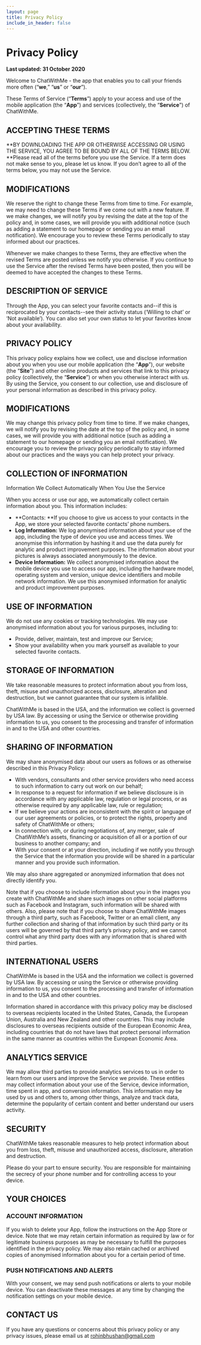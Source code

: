 ```yaml
---
layout: page
title: Privacy Policy
include_in_header: false
---
```


# Privacy Policy

**Last updated: 31 October 2020**

Welcome to ChatWithMe - the app that enables you to call your friends more often (“**we**,” “**us**” or “**our**”).

These Terms of Service (“**Terms**”) apply to your access and use of the mobile application (the “**App**”) and services (collectively, the “**Service**”) of ChatWithMe. 

 


## ACCEPTING THESE TERMS

**BY DOWNLOADING THE APP OR OTHERWISE ACCESSING OR USING THE SERVICE, YOU AGREE TO BE BOUND BY ALL OF THE TERMS BELOW. **Please read all of the terms before you use the Service. If a term does not make sense to you, please let us know. If you don’t agree to all of the terms below, you may not use the Service. 

 


## MODIFICATIONS

We reserve the right to change these Terms from time to time. For example, we may need to change these Terms if we come out with a new feature. If we make changes, we will notify you by revising the date at the top of the policy and, in some cases, we will provide you with additional notice (such as adding a statement to our homepage or sending you an email notification). We encourage you to review these Terms periodically to stay informed about our practices. 

Whenever we make changes to these Terms, they are effective when the revised Terms are posted unless we notify you otherwise. If you continue to use the Service after the revised Terms have been posted, then you will be deemed to have accepted the changes to these Terms.

 


## DESCRIPTION OF SERVICE 

Through the App, you can select your favorite contacts and--if this is reciprocated by your contacts--see their activity status (‘Willing to chat’ or ‘Not available’). You can also set your own status to let your favorites know about your availability.

 


## PRIVACY POLICY

This privacy policy explains how we collect, use and disclose information about you when you use our mobile application (the “**App**”), our website (the “**Site**”) and other online products and services that link to this privacy policy (collectively, the “**Service**”) or when you otherwise interact with us. By using the Service, you consent to our collection, use and disclosure of your personal information as described in this privacy policy.

 


## MODIFICATIONS

We may change this privacy policy from time to time. If we make changes, we will notify you by revising the date at the top of the policy and, in some cases, we will provide you with additional notice (such as adding a statement to our homepage or sending you an email notification). We encourage you to review the privacy policy periodically to stay informed about our practices and the ways you can help protect your privacy.

 


## COLLECTION OF INFORMATION

Information We Collect Automatically When You Use the Service

When you access or use our app, we automatically collect certain information about you. This information includes:



*   **Contacts: **If you choose to give us access to your contacts in the App, we store your selected favorite contacts’ phone numbers.
*   **Log Information:** We log anonymised information about your use of the app, including the type of device you use and access times. We anonymise this information by hashing it and use the data purely for analytic and product improvement purposes. The information about your pictures is always associated anonymously to the device.
*   **Device Information:** We collect anonymised information about the mobile device you use to access our app, including the hardware model, operating system and version, unique device identifiers and mobile network information. We use this anonymised information for analytic and product improvement purposes. 

 


## USE OF INFORMATION

We do not use any cookies or tracking technologies. We may use anonymised information about you for various purposes, including to:



*   Provide, deliver, maintain, test and improve our Service;
*   Show your availability when you mark yourself as available to your selected favorite contacts.

 


## STORAGE OF INFORMATION

We take reasonable measures to protect information about you from loss, theft, misuse and unauthorized access, disclosure, alteration and destruction, but we cannot guarantee that our system is infallible.  

ChatWithMe is based in the USA, and the information we collect is governed by USA law. By accessing or using the Service or otherwise providing information to us, you consent to the processing and transfer of information in and to the USA and other countries. 

 


## SHARING OF INFORMATION

We may share anonymised data about our users as follows or as otherwise described in this Privacy Policy:



*   With vendors, consultants and other service providers who need access to such information to carry out work on our behalf; 
*   In response to a request for information if we believe disclosure is in accordance with any applicable law, regulation or legal process, or as otherwise required by any applicable law, rule or regulation; 
*   If we believe your actions are inconsistent with the spirit or language of our user agreements or policies, or to protect the rights, property and safety of ChatWithMe or others; 
*   In connection with, or during negotiations of, any merger, sale of ChatWithMe’s assets, financing or acquisition of all or a portion of our business to another company; and
*   With your consent or at your direction, including if we notify you through the Service that the information you provide will be shared in a particular manner and you provide such information. 

We may also share aggregated or anonymized information that does not directly identify you. 

Note that if you choose to include information about you in the images you create with ChatWithMe and share such images on other social platforms such as Facebook and Instagram, such information will be shared with others. Also, please note that if you choose to share ChatWithMe images through a third party, such as Facebook, Twitter or an email client, any further collection and sharing of that information by such third party or its users will be governed by that third party’s privacy policy, and we cannot control what any third party does with any information that is shared with third parties.

 


## INTERNATIONAL USERS

ChatWithMe is based in the USA and the information we collect is governed by USA law. By accessing or using the Service or otherwise providing information to us, you consent to the processing and transfer of information in and to the USA and other countries. 

Information shared in accordance with this privacy policy may be disclosed to overseas recipients located in the United States, Canada, the European Union, Australia and New Zealand and other countries. This may include disclosures to overseas recipients outside of the European Economic Area, including countries that do not have laws that protect personal information in the same manner as countries within the European Economic Area.

 


## ANALYTICS SERVICE

We may allow third parties to provide analytics services to us in order to learn from our users and improve the Service we provide. These entities may collect information about your use of the Service, device information, time spent in app, and conversion information. This information may be used by us and others to, among other things, analyze and track data, determine the popularity of certain content and better understand our users activity.

 


## SECURITY

ChatWithMe takes reasonable measures to help protect information about you from loss, theft, misuse and unauthorized access, disclosure, alteration and destruction. 

Please do your part to ensure security. You are responsible for maintaining the secrecy of your phone number and for controlling access to your device.

 


## YOUR CHOICES


### **ACCOUNT INFORMATION**

If you wish to delete your App, follow the instructions on the App Store or device. Note that we may retain certain information as required by law or for legitimate business purposes as may be necessary to fulfill the purposes identified in the privacy policy. We may also retain cached or archived copies of anonymised information about you for a certain period of time.


### **PUSH NOTIFICATIONS AND ALERTS**

With your consent, we may send push notifications or alerts to your mobile device. You can deactivate these messages at any time by changing the notification settings on your mobile device. 


## CONTACT US

If you have any questions or concerns about this privacy policy or any privacy issues, please email us at rohinbhushan@gmail.com
